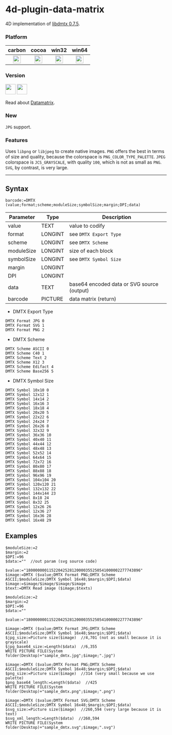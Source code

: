# 4d-plugin-data-matrix

4D implementation of [libdmtx 0.7.5](https://github.com/dmtx/libdmtx).

### Platform

| carbon | cocoa | win32 | win64 |
|:------:|:-----:|:---------:|:---------:|
|<img src="https://cloud.githubusercontent.com/assets/1725068/22371562/1b091f0a-e4db-11e6-8458-8653954a7cce.png" width="24" height="24" />|<img src="https://cloud.githubusercontent.com/assets/1725068/22371562/1b091f0a-e4db-11e6-8458-8653954a7cce.png" width="24" height="24" />|<img src="https://cloud.githubusercontent.com/assets/1725068/22371562/1b091f0a-e4db-11e6-8458-8653954a7cce.png" width="24" height="24" />|<img src="https://cloud.githubusercontent.com/assets/1725068/22371562/1b091f0a-e4db-11e6-8458-8653954a7cce.png" width="24" height="24" />|

### Version

<img src="https://cloud.githubusercontent.com/assets/1725068/18940649/21945000-8645-11e6-86ed-4a0f800e5a73.png" width="32" height="32" /> <img src="https://cloud.githubusercontent.com/assets/1725068/18940648/2192ddba-8645-11e6-864d-6d5692d55717.png" width="32" height="32" />

Read about [Datamatrix](http://jpgraph.net/download/manuals/chunkhtml/ch26.html).

### New

``JPG`` support.

### Features

Uses ``libpng`` or ``libjpeg`` to create native images. ``PNG`` offers the best in terms of size and quality, because the colorspace is ``PNG_COLOR_TYPE_PALETTE``. ``JPEG`` colorspace  is ``JCS_GRAYSCALE``, with quality ``100``, which is not as small as ``PNG``. ``SVG``, by contrast, is very large.

---

## Syntax

```
barcode:=DMTX (value;format;scheme;moduleSize;symbolSize;margin;DPI;data)
```

Parameter|Type|Description
------------|------------|----
value|TEXT|value to codify
format|LONGINT|see ``DMTX Export Type`` 
scheme|LONGINT|see ``DMTX Scheme``
moduleSize|LONGINT|size of each block
symbolSize|LONGINT|see ``DMTX Symbol Size``
margin|LONGINT|
DPI|LONGINT|
data|TEXT|base64 encoded data or SVG source (output)
barcode|PICTURE|data matrix (return)

* DMTX Export Type

```
DMTX Format JPG 0
DMTX Format SVG 1
DMTX Format PNG 2
```

* DMTX Scheme

```
DMTX Scheme ASCII 0
DMTX Scheme C40 1
DMTX Scheme Text 2
DMTX Scheme X12 3
DMTX Scheme Edifact 4
DMTX Scheme Base256 5
```

* DMTX Symbol Size

```
DMTX Symbol 10x10 0
DMTX Symbol 12x12 1
DMTX Symbol 14x14 2
DMTX Symbol 16x16 3
DMTX Symbol 18x18 4
DMTX Symbol 20x20 5
DMTX Symbol 22x22 6
DMTX Symbol 24x24 7
DMTX Symbol 26x26 8
DMTX Symbol 32x32 9
DMTX Symbol 36x36 10
DMTX Symbol 40x40 11
DMTX Symbol 44x44 12
DMTX Symbol 48x48 13
DMTX Symbol 52x52 14
DMTX Symbol 64x64 15
DMTX Symbol 72x72 16
DMTX Symbol 80x80 17
DMTX Symbol 88x88 18
DMTX Symbol 96x96 19
DMTX Symbol 104x104 20
DMTX Symbol 120x120 21
DMTX Symbol 132x132 22
DMTX Symbol 144x144 23
DMTX Symbol 8x18 24
DMTX Symbol 8x32 25
DMTX Symbol 12x26 26
DMTX Symbol 12x36 27
DMTX Symbol 16x36 28
DMTX Symbol 16x48 29
```

## Examples

```
$moduleSize:=2
$margin:=2
$DPI:=96
$data:=""  //out param (svg source code)

$value:="18000000011522042528120000355250541000002277743896"
$image:=DMTX ($value;DMTX Format PNG;DMTX Scheme ASCII;$moduleSize;DMTX Symbol 16x48;$margin;$DPI;$data)
$image:=$image/$image/$image/$image
$text:=DMTX Read image ($image;$texts)
```

```
$moduleSize:=2
$margin:=2
$DPI:=96
$data:=""

$value:="18000000011522042528120000355250541000002277743896"

$image:=DMTX ($value;DMTX Format JPG;DMTX Scheme ASCII;$moduleSize;DMTX Symbol 16x48;$margin;$DPI;$data)
$jpg_size:=Picture size($image)  //4,701 (not as small because it is grayscale)
$jpg_base64_size:=Length($data)  //6,355
WRITE PICTURE FILE(System folder(Desktop)+"sample_dmtx.jpg";$image;".jpg")

$image:=DMTX ($value;DMTX Format PNG;DMTX Scheme ASCII;$moduleSize;DMTX Symbol 16x48;$margin;$DPI;$data)
$png_size:=Picture size($image)  //314 (very small because we use palette)
$png_base64_length:=Length($data)  //425
WRITE PICTURE FILE(System folder(Desktop)+"sample_dmtx.png";$image;".png")

$image:=DMTX ($value;DMTX Format SVG;DMTX Scheme ASCII;$moduleSize;DMTX Symbol 16x48;$margin;$DPI;$data)
$svg_size:=Picture size($image)  //260,594 (very large because it is text) 
$svg_xml_length:=Length($data)  //260,594
WRITE PICTURE FILE(System folder(Desktop)+"sample_dmtx.svg";$image;".svg")
```
